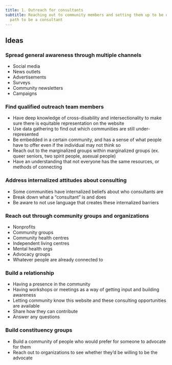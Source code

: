 ```yaml
---
title: 1. Outreach for consultants
subtitle: Reaching out to community members and setting them up to be on the
  path to be a consultant
---
```

## Ideas

### Spread general awareness through multiple channels

* Social media
* News outlets
* Advertisements
* Surveys
* Community newsletters
* Campaigns

### Find qualified outreach team members

* Have deep knowledge of cross-disability and intersectionality to make sure there is equitable representation on the website
* Use data gathering to find out which communities are still under-represented
* Be embedded in a certain community, and has a sense of what people have to offer even if the individual may not think so
* Reach out to the marginalized groups within marginalized groups (ex. queer seniors, two spirit people, asexual people)
* Have an understanding that not everyone has the same resources, or methods of connecting

### Address internalized attitudes about consulting

* Some communities have internalized beliefs about who consultants are
* Break down what a “consultant” is and does
* Be aware to not use language that creates these internalized barriers

### Reach out through community groups and organizations

* Nonprofits
* Community groups
* Community health centres
* Independent living centres
* Mental health orgs
* Advocacy groups 
* Whatever people are already connected to 

### Build a relationship

* Having a presence in the community
* Having workshops or meetings as a way of getting input and building awareness
* Letting community know this website and these consulting opportunities are available
* Share how they can contribute
* Answer any questions

### Build constituency groups

* Build a community of people who would prefer for someone to advocate for them
* Reach out to organizations to see whether they’d be willing to be the advocate